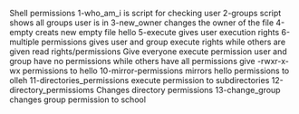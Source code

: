 Shell permissions
1-who_am_i is script for checking user
2-groups script shows all groups user is in
3-new_owner changes the owner of the file
4-empty creats new empty file hello
5-execute gives user execution rights
6-multiple permissions gives user and group execute rights while others are given read rights/permissions
Give everyone execute permission
user and group have no permissions while others have all permissions
give -rwxr-x-wx permissions to hello
10-mirror-permissions mirrors hello permissions to olleh
11-directories_permissions execute permission to subdirectories
12-directory_permissioms Changes directory permissions
13-change_group changes group permission to school
